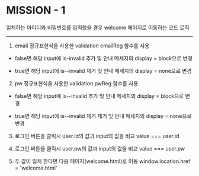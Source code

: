 # MISSION - 1

일치하는 아이디와 비밀번호를 입력했을 경우 welcome 페이지로 이동하는 코드 로직

---

1. email 정규표현식을 사용한 validation
   emailReg 함수를 사용

- false면 해당 input에 is-invalid 추가 및 안내 메세지의 display = block으로 변경

- true면 해당 input에 is--invalid 제거 및 안내 메세지의 display = none으로 변경

2. pw 정규표현식을 사용한 validation
   pwReg 함수를 사용

- false면 해당 input에 is--invalid 추가 및 안내 메세지의 display = block으로 변경

- true면 해당 input에 is--invalid 제거 제거 및 안내 메세지의 display = none으로 변경

3. 로그인 버튼을 클릭시 user.id의 값과 input의 값을 비교
   value === user.id
   <br>
4. 로그인 버튼을 클릭시 user.pw의 값과 input의 값을 비교
   value === user.pw
   <br>

5. 두 값이 일치 한다면 다음 페이지(welcome.html)로 이동
   window.location.href = 'welcome.html'
